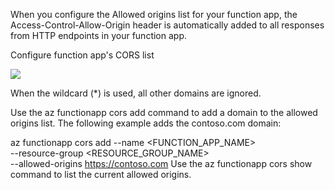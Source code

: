 When you configure the Allowed origins list for your function app, the Access-Control-Allow-Origin header is automatically added to all responses from HTTP endpoints in your function app.

Configure function app's CORS list

![](https://github.com/fenago/katacoda-scenarios/raw/master/azure-functions/azure-functions-manage/steps/9/cors.JPG)



When the wildcard (*) is used, all other domains are ignored.

Use the az functionapp cors add command to add a domain to the allowed origins list. The following example adds the contoso.com domain:

az functionapp cors add --name <FUNCTION_APP_NAME> \
--resource-group <RESOURCE_GROUP_NAME> \
--allowed-origins https://contoso.com
Use the az functionapp cors show command to list the current allowed origins.